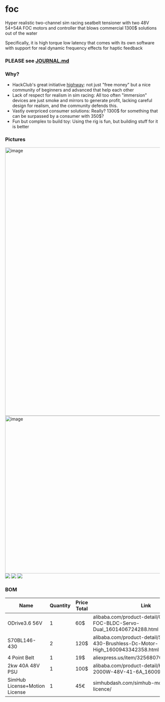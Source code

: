 # foc
Hyper realistic two-channel sim racing seatbelt tensioner with two 48V 54+54A FOC motors and controller that blows commercial 1300$ solutions out of the water

Specifically, it is high torque low latency that comes with its own software with support for real dynamic frequency effects for haptic feedback

### PLEASE see [JOURNAL.md](JOURNAL.md)

### Why?
- HackClub's great initiative [highway](https://highway.hackclub.com): not just "free money" but a nice community of beginners and advanced that help each other
- Lack of respect for realism in sim racing: All too often "immersion" devices are just smoke and mirrors to generate profit, lacking careful design for realism, and the community defends this.
- Vastly overpriced consumer solutions: Really? 1300$ for something that can be surpassed by a consumer with 350$?
- Fun but complex to build toy: Using the rig is fun, but building stuff for it is better

### Pictures
<img width="871" alt="image" src="https://github.com/user-attachments/assets/fd24078c-7eda-412f-b3bf-4458b2b29530" />
<img width="512" alt="image" src="https://github.com/user-attachments/assets/4126b551-9d00-4ced-91f4-ee477461be12" />
<img src="https://github.com/user-attachments/assets/d7522252-f2dd-4b29-ad38-0a411a6906dd" />
<img src="https://github.com/user-attachments/assets/569aa01d-482b-4685-8117-8846fb24d62e" />
<img src="https://github.com/user-attachments/assets/71d3c9e2-7b04-4390-9286-5b080857ff6c" />

### BOM
|Name          |Quantity|Price Total  |Link  |
|--------|-------|--------|------|
|ODrive3.6 56V|1|60$    |alibaba.com/product-detail/ODrive3-6-FOC-BLDC-Servo-Dual_1601406724288.html|
|S70BL146-430|2|120$|alibaba.com/product-detail/S70BL146-430-Brushless-Dc-Motor-High_1600943342358.html|
|4 Point Belt|1|19$|aliexpress.us/item/3256807037196658.html|
|2kw 40A 48V PSU|1|100$|alibaba.com/product-detail/High-Quality-2000W-48V-41-6A_1600901714728.html|
|SimHub License+Motion License|1|45€|simhubdash.com/simhub-motion-addon-licence/|
